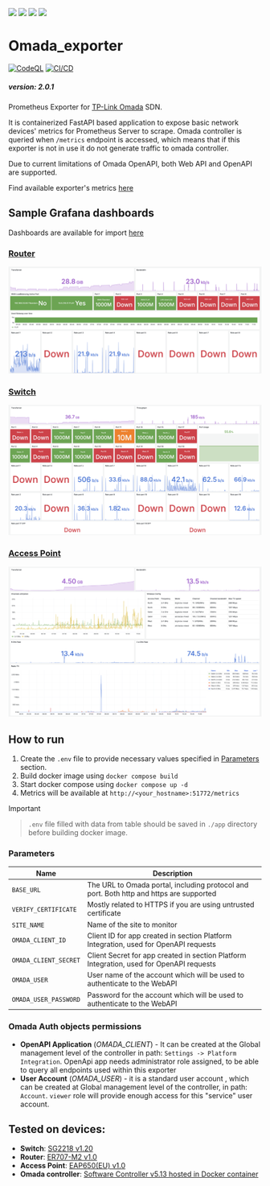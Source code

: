 <p float="left">
  <img src="/Pictures/prometheus_logo.png" width="100" />
  <img src="/Pictures/omada_logo.png" width="100" />
  <img src="/Pictures/fastapi_logo.png" height="100" />
  <img src="/Pictures/docker_logo.png" height="100" />
</p>

# Omada_exporter

[![CodeQL](https://github.com/HornaHomeLab/Omada_exporter/actions/workflows/github-code-scanning/codeql/badge.svg)](https://github.com/HornaHomeLab/Omada_exporter/actions/workflows/github-code-scanning/codeql)
[![CI/CD](https://github.com/HornaHomeLab/Omada_exporter/actions/workflows/ci-cd.yml/badge.svg)](https://github.com/HornaHomeLab/Omada_exporter/actions/workflows/ci-cd.yml)

##### version: 2.0.1

Prometheus Exporter for [TP-Link Omada](https://www.tp-link.com/en/business-networking/omada/controller/) SDN.

It is containerized FastAPI based application to expose basic network devices' metrics for Prometheus Server to scrape.
Omada controller is queried when `/metrics` endpoint is accessed,
which means that if this exporter is not in use it do not generate traffic to omada controller.

Due to current limitations of Omada OpenAPI, both Web API and OpenAPI are supported.

Find available exporter's metrics [here](/app/src/Prometheus/README.md#supported-metrics)

## Sample Grafana dashboards

Dashboards are available for import [here](/Grafana/Dashboards/)

### [Router](/Grafana/README.md#router)

![image](/Grafana/Pictures/Router_1.png)

### [Switch](/Grafana/README.md#switch)

![image](/Grafana/Pictures/Switch_1.png)

### [Access Point](/Grafana/README.md#access-point)

![image](/Grafana/Pictures/AccessPoint_1.png)

## How to run

1. Create the `.env` file to provide necessary values specified in [Parameters](#parameters) section.
2. Build docker image using `docker compose build`
3. Start docker compose using `docker compose up -d`
4. Metrics will be available at `http://<your_hostname>:51772/metrics`

> [!IMPORTANT]
> > `.env` file filled with data from table should be saved in `./app` directory before building docker image.

### Parameters

| Name                  | Description                                                                              |
| --------------------- | ---------------------------------------------------------------------------------------- |
| `BASE_URL`            | The URL to Omada portal, including protocol and port. Both http and https are supported  |
| `VERIFY_CERTIFICATE`  | Mostly related to HTTPS if you are using untrusted certificate                           |
| `SITE_NAME`           | Name of the site to monitor                                                              |
| `OMADA_CLIENT_ID`     | Client ID for app created in section Platform Integration, used for OpenAPI requests     |
| `OMADA_CLIENT_SECRET` | Client Secret for app created in section Platform Integration, used for OpenAPI requests |
| `OMADA_USER`          | User name of the account which will be used to authenticate to the WebAPI                |
| `OMADA_USER_PASSWORD` | Password for the account which will be used to authenticate to the WebAPI                |

### Omada Auth objects permissions

- **OpenAPI Application** (_OMADA_CLIENT_) - It can be created at the Global management level of the controller in path:
  `Settings -> Platform Integration`.
  OpenApi app needs administrator role assigned,
  to be able to query all endpoints used within this exporter
- **User Account** (_OMADA_USER_) - it is a standard user account ,
  which can be created at Global management level of the controller,
  in path: `Account`. `viewer` role will provide enough access for
  this "service" user account.

## Tested on devices:

- **Switch**: [SG2218 v1.20](https://www.tp-link.com/en/business-networking/omada-switch-smart/sg2218/)
- **Router**: [ER707-M2 v1.0](https://www.tp-link.com/en/business-networking/omada-router-wired-router/er707-m2/v1/)
- **Access Point**: [EAP650(EU) v1.0](https://www.tp-link.com/en/business-networking/omada-wifi-ceiling-mount/eap650/v1/)
- **Omada controller**: [Software Controller v5.13 hosted in Docker container](https://github.com/mbentley/docker-omada-controller)
